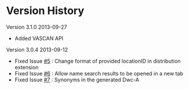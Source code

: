 Version History
===============

Version 3.1.0 2013-09-27
* Added VASCAN API

Version 3.0.4 2013-09-12
* Fixed Issue [#5](https://github.com/Canadensys/vascan/issues/5) : Change format of provided locationID in distribution extension
* Fixed Issue [#6](https://github.com/Canadensys/vascan/issues/6) : Allow name search results to be opened in a new tab
* Fixed Issue [#7](https://github.com/Canadensys/vascan/issues/7) : Synonyms in the generated Dwc-A 